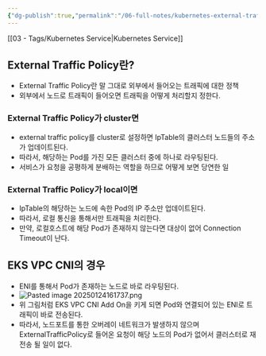 ```yaml
---
{"dg-publish":true,"permalink":"/06-full-notes/kubernetes-external-traffic-policy/","dgPassFrontmatter":true}
---
```


[[03 - Tags/Kubernetes Service\|Kubernetes Service]]
## External Traffic Policy란?
- External Traffic Policy란 말 그대로 외부에서 들어오는 트래픽에 대한 정책
- 외부에서 노드로 트래픽이 들어오면 트래픽을 어떻게 처리할지 정한다.
### External Traffic Policy가 cluster면
- external traffic policy를 cluster로 설정하면 IpTable의 클러스터 노드들의 주소가 업데이트된다.
- 따라서, 해당하는 Pod를 가진 모든 클러스터 중에 하나로 라우팅된다.
- 서비스가 요청을 공평하게 분배하는 역할을 하므로 어떻게 보면 당연한 일
### External Traffic Policy가 local이면
- IpTable의 해당하는 노드에 속한 Pod의 IP 주소만 업데이트된다.
- 따라서, 로컬 통신을 통해서만 트래픽을 처리한다.
- 만약, 로컬호스트에 해당 Pod가 존재하지 않는다면 대상이 없어 Connection Timeout이 난다.
## EKS VPC CNI의 경우
- ENI를 통해서 Pod가 존재하는 노드로 바로 라우팅된다.
- ![Pasted image 20250124161737.png](/img/user/06%20-%20Full%20Notes/Pasted%20image%2020250124161737.png)
- 위 그림처럼 EKS VPC CNI Add On을 키게 되면 Pod와 연결되어 있는 ENI로 트래픽이 바로 전송된다.
- 따라서, 노드포트를 통한 오버레이 네트워크가 발생하지 않으며 ExternalTrafficPolicy로 들어온 요청이 해당 노드의 Pod가 없어서 클러스터로 재전송 될 일이 없다.